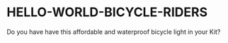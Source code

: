 # HELLO-WORLD-BICYCLE-RIDERS
Do you have have this affordable and waterproof bicycle light in your Kit?
